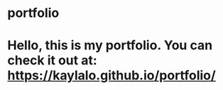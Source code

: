 # portfolio

# Hello, this is my portfolio. You can check it out at: https://kaylalo.github.io/portfolio/
